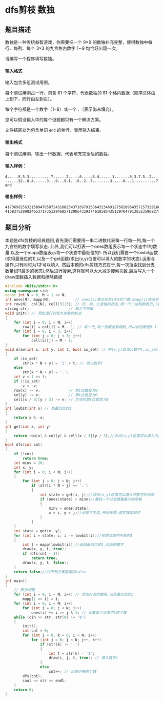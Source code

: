 # dfs剪枝 数独

## 题目描述
数独是一种传统益智游戏，你需要把一个 9×9 的数独补充完整，使得数独中每行、每列、每个 3×3 的九宫格内数字 1∼9 均恰好出现一次。

请编写一个程序填写数独。

#### 输入格式

输入包含多组测试用例。

每个测试用例占一行，包含 81 个字符，代表数独的 81 个格内数据（顺序总体由上到下，同行由左到右）。

每个字符都是一个数字（1−9）或一个 `.`（表示尚未填充）。

您可以假设输入中的每个谜题都只有一个解决方案。

文件结尾处为包含单词 `end` 的单行，表示输入结束。

#### 输出格式

每个测试用例，输出一行数据，代表填充完全后的数独。

#### 输入样例：

```
4.....8.5.3..........7......2.....6.....8.4......1.......6.3.7.5..2.....1.4......
......52..8.4......3...9...5.1...6..2..7........3.....6...1..........7.4.......3.
end
```

#### 输出样例：

```
417369825632158947958724316825437169791586432346912758289643571573291684164875293
416837529982465371735129468571298643293746185864351297647913852359682714128574936
```

## 题目分析
本题是dfs剪枝的经典题目,首先我们需要用一串二进数代表每一行每一列,每一个九宫格的数字填写状态.
此外,我们可以打表一个ones数组表示每一个状态中1的数量,以及一个mapp数组表示每一个状态中最低位的1.
所以我们需要一个lowbit函数(求得最低位的1),以及一个get函数(求出(x,y)位置可以填入的数字的状态).运用与操作,只有同时为1才可以填入.
然后本题的dfs剪枝方式在于,每一次搜索找到分支数量(即1最少的状态),然后进行搜索,这样就可以大大减少搜索次数.最后写入一个draw函数插入数据和擦除数据

```cpp
#include <bits/stdc++.h>
using namespace std;
const int N = 9, M = 1 << N;
int ones[M], mapp[M];           // ones[i]表示状态i中1的个数,mapp[i]表示状态i中最低位的1
int row[N], col[N], cell[3][3]; // 行、列、九宫格的状态,用一个二进制数表示,1表示该位置可以填入数字i
string str;                  // 输入字符串
void init() // 预处理行列和九宫格的状态
{
    for (int i = 0; i < N; i++)
        row[i] = col[i] = M - 1; // 每一行,每一列都没有填数,所以状态都是M-1
    for (int i = 0; i < 3; i++)
        for (int j = 0; j < 3; j++)
            cell[i][j] = M - 1;
}
void draw(int x, int y, int t, bool is_set) // 在(x,y)处填入数字t,is_set表示是填入还是删除
{
    if (is_set)
        str[x * N + y] = '1' + t; // 填入数字t
    else
        str[x * N + y] = '.';
    int v = 1 << t;
    if (!is_set)
        v = -v;
    row[x] -= v;             // 第t位数变为0
    col[y] -= v;             // 第t位数变为0
    cell[x / 3][y / 3] -= v; // 方块的第t位数变为0
}
int lowbit(int x) // 找最低位的1
{
    return x & -x;
}
int get(int x, int y)
{
    return row[x] & col[y] & cell[x / 3][y / 3];//求出(x,y)位置可以填入的数字的状态
}
bool dfs(int cnt)
{
    if (!cnt)
        return true;
    int minv = 10;
    int x, y;
    for (int i = 0; i < N; i++)
    {
        for (int j = 0; j < N; j++)
            if (str[i * N + j] == '.')
            {
                int state = get(i, j);//求出(x,y)位置可以填入的数字的状态
                if (ones[state] < minv)//要找一个分支数量最少的空格
                {
                    minv = ones[state];
                    x = i, y = j;//记录下左边,开始枚举,改变搜索顺序
                }
            }
    }
    int state = get(x, y);
    for (int i = state; i; i -= lowbit(i))//枚举状态中所有的1
    {
        int t = mapp[lowbit(i)];//返回最低位的1,对应的数字
        draw(x, y, t, true);
        if (dfs(cnt - 1)) 
            return true;
        draw(x, y, t, false);
    }
    return false;//找不到方案就返回false
}
int main()
{
    // 数独问题
    for (int i = 0; i < N; i++) // 求出打表的数组,记录最低位的1
        mapp[1 << i] = i;
    for (int i = 0; i < M; i++)
        for (int j = 0; j < N; j++)
            ones[i] += i >> j & 1; // 计算每个状态中1的个数
    while (cin >> str, str[0] != 'e')
    {
        init();
        int cnt = 0;
        for (int i = 0, k = 0; i < N; i++)
            for (int j = 0; j < N; j++, k++)
                if (str[k] != '.')
                {
                    int t = str[k] - '1';
                    draw(i, j, t, true); // 填入数字t
                }
                else
                    cnt++; // 记录空格的个数
        dfs(cnt);
        cout << str << endl;
    }
    return 0;
}
```
